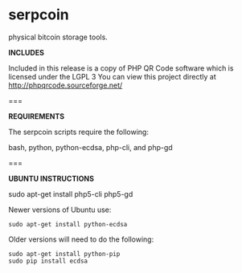 serpcoin
===
physical bitcoin storage tools.


__INCLUDES__

Included in this release is a copy of PHP QR Code software which is licensed under the LGPL 3
You can view this project directly at http://phpqrcode.sourceforge.net/

===

__REQUIREMENTS__

The serpcoin scripts require the following:
  
  bash, python, python-ecdsa, php-cli, and php-gd

===

__UBUNTU INSTRUCTIONS__
  
  sudo apt-get install php5-cli php5-gd
  
  Newer versions of Ubuntu use:

    sudo apt-get install python-ecdsa

  Older versions will need to do the following:
  
    sudo apt-get install python-pip
    sudo pip install ecdsa
